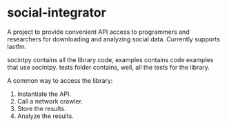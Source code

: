 social-integrator
=================

A project to provide convenient API access to programmers and researchers for downloading and analyzing social data.
Currently supports lastfm.

socintpy contains all the library code, examples contains code examples that
use socintpy. tests folder contains, well, all the tests for the library.

A common way to access the library:
1. Instantiate the API.
2. Call a network crawler.
3. Store the results.
4. Analyze the results.

